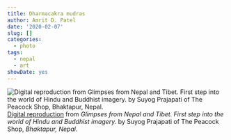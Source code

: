 ```yaml
---
title: Dharmacakra mudras
author: Amrit D. Patel
date: '2020-02-07'
slug: []
categories:
  - photo
tags:
  - nepal
  - art
showDate: yes
---
```


![Digital reproduction from Glimpses from Nepal and Tibet. First step into the world of Hindu and Buddhist imagery. by Suyog Prajapati of The Peacock Shop, Bhaktapur, Nepal.](/posts/2020-02-07-dharmacakra-mudras/dharmacakraMudrasGrey.png)
[Digital reproduction](https://docs.google.com/drawings/d/1jrHUtJjUOi5pS94glcvxp7AlkQEm_-k9AQd8IR5MydM/edit?usp=sharing) from _Glimpses from Nepal and Tibet. First step into the world of Hindu and Buddhist imagery._ by Suyog Prajapati of The Peacock Shop, _Bhaktapur, Nepal_.